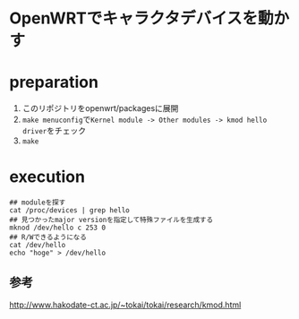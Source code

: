 # OpenWRTでキャラクタデバイスを動かす

# preparation

1. このリポジトリをopenwrt/packagesに展開
2. ``make menuconfig``で``Kernel module -> Other modules -> kmod hello driver``をチェック
3. ``make``

# execution

```
## moduleを探す
cat /proc/devices | grep hello
## 見つかったmajor versionを指定して特殊ファイルを生成する
mknod /dev/hello c 253 0
## R/Wできるようになる
cat /dev/hello
echo "hoge" > /dev/hello
```

## 参考

http://www.hakodate-ct.ac.jp/~tokai/tokai/research/kmod.html
